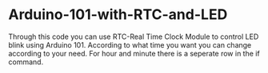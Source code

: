 # Arduino-101-with-RTC-and-LED
Through this code you can use RTC-Real Time Clock Module to control LED blink using Arduino 101.
According to what time you want you can change according to your need. For hour and minute there is a seperate row in the if command.

